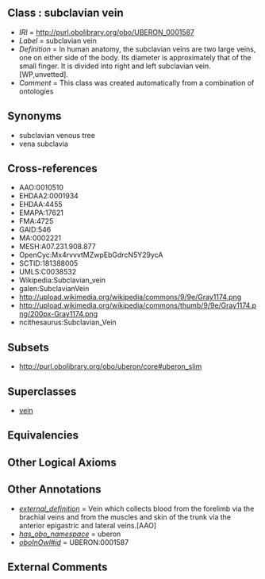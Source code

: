
## Class : subclavian vein

 * *IRI* = http://purl.obolibrary.org/obo/UBERON_0001587
 * *Label* = subclavian vein
 * *Definition* = In human anatomy, the subclavian veins are two large veins, one on either side of the body. Its diameter is approximately that of the small finger. It is divided into right and left subclavian vein. [WP,unvetted].
 * *Comment* = This class was created automatically from a combination of ontologies

## Synonyms

 * subclavian venous tree
 * vena subclavia

## Cross-references

 * AAO:0010510
 * EHDAA2:0001934
 * EHDAA:4455
 * EMAPA:17621
 * FMA:4725
 * GAID:546
 * MA:0002221
 * MESH:A07.231.908.877
 * OpenCyc:Mx4rvvvtMZwpEbGdrcN5Y29ycA
 * SCTID:181388005
 * UMLS:C0038532
 * Wikipedia:Subclavian_vein
 * galen:SubclavianVein
 * http://upload.wikimedia.org/wikipedia/commons/9/9e/Gray1174.png
 * http://upload.wikimedia.org/wikipedia/commons/thumb/9/9e/Gray1174.png/200px-Gray1174.png
 * ncithesaurus:Subclavian_Vein

## Subsets

 * http://purl.obolibrary.org/obo/uberon/core#uberon_slim

## Superclasses

 * [vein](../../UBERON/38/UBERON_0001638.md)

## Equivalencies


## Other Logical Axioms


## Other Annotations

 * *[external_definition](../../UBPROP/01/UBPROP_0000001.md)* = Vein which collects blood from the forelimb via the brachial veins and from the muscles and skin of the trunk via the anterior epigastric and lateral veins.[AAO]
 * *[has_obo_namespace](../../ce/oboInOwl#hasOBONamespace.md)* = uberon
 * *[oboInOwl#id](../../id/oboInOwl#id.md)* = UBERON:0001587

## External Comments


